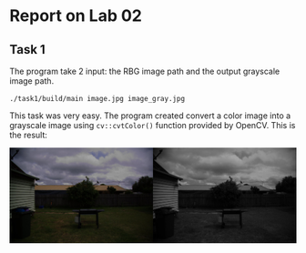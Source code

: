 # Report on Lab 02

## Task 1
The program take 2 input: the RBG image path and the output grayscale image path.
```shell
./task1/build/main image.jpg image_gray.jpg
```
This task was very easy. The program created convert a color image into a grayscale image using `cv::cvtColor()` function provided by OpenCV.
This is the result:

<div style="display: flex">
  <img src="image.jpg" width="50%"/>
  <img src="image_gray.jpg" width="50%"/>
</div>